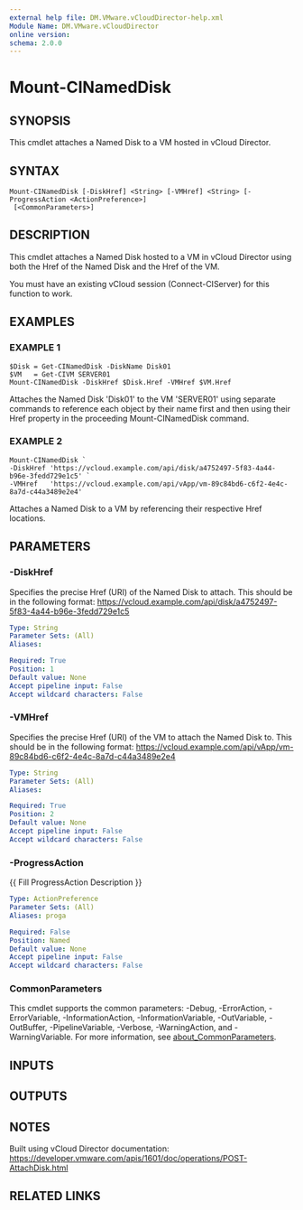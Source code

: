 ```yaml
---
external help file: DM.VMware.vCloudDirector-help.xml
Module Name: DM.VMware.vCloudDirector
online version:
schema: 2.0.0
---
```


# Mount-CINamedDisk

## SYNOPSIS
This cmdlet attaches a Named Disk to a VM hosted in vCloud Director.

## SYNTAX

```
Mount-CINamedDisk [-DiskHref] <String> [-VMHref] <String> [-ProgressAction <ActionPreference>]
 [<CommonParameters>]
```

## DESCRIPTION
This cmdlet attaches a Named Disk hosted to a VM in vCloud Director using both the Href of the Named Disk and the Href of the VM.

You must have an existing vCloud session (Connect-CIServer) for this function to work.

## EXAMPLES

### EXAMPLE 1
```
$Disk = Get-CINamedDisk -DiskName Disk01
$VM   = Get-CIVM SERVER01
Mount-CINamedDisk -DiskHref $Disk.Href -VMHref $VM.Href
```

Attaches the Named Disk 'Disk01' to the VM 'SERVER01' using separate commands to reference each object by their name first and then using their Href property in the proceeding Mount-CINamedDisk command.

### EXAMPLE 2
```
Mount-CINamedDisk `
-DiskHref 'https://vcloud.example.com/api/disk/a4752497-5f83-4a44-b96e-3fedd729e1c5' `
-VMHref   'https://vcloud.example.com/api/vApp/vm-89c84bd6-c6f2-4e4c-8a7d-c44a3489e2e4'
```

Attaches a Named Disk to a VM by referencing their respective Href locations.

## PARAMETERS

### -DiskHref
Specifies the precise Href (URI) of the Named Disk to attach.
This should be in the following format:
https://vcloud.example.com/api/disk/a4752497-5f83-4a44-b96e-3fedd729e1c5

```yaml
Type: String
Parameter Sets: (All)
Aliases:

Required: True
Position: 1
Default value: None
Accept pipeline input: False
Accept wildcard characters: False
```

### -VMHref
Specifies the precise Href (URI) of the VM to attach the Named Disk to.
This should be in the following format:
https://vcloud.example.com/api/vApp/vm-89c84bd6-c6f2-4e4c-8a7d-c44a3489e2e4

```yaml
Type: String
Parameter Sets: (All)
Aliases:

Required: True
Position: 2
Default value: None
Accept pipeline input: False
Accept wildcard characters: False
```

### -ProgressAction
{{ Fill ProgressAction Description }}

```yaml
Type: ActionPreference
Parameter Sets: (All)
Aliases: proga

Required: False
Position: Named
Default value: None
Accept pipeline input: False
Accept wildcard characters: False
```

### CommonParameters
This cmdlet supports the common parameters: -Debug, -ErrorAction, -ErrorVariable, -InformationAction, -InformationVariable, -OutVariable, -OutBuffer, -PipelineVariable, -Verbose, -WarningAction, and -WarningVariable. For more information, see [about_CommonParameters](http://go.microsoft.com/fwlink/?LinkID=113216).

## INPUTS

## OUTPUTS

## NOTES
Built using vCloud Director documentation:
https://developer.vmware.com/apis/1601/doc/operations/POST-AttachDisk.html

## RELATED LINKS
